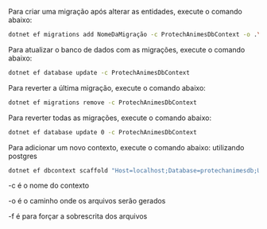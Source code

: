 Para criar uma migração após alterar as entidades, execute o comando abaixo:

```bash
dotnet ef migrations add NomeDaMigração -c ProtechAnimesDbContext -o .\Data\Migrations\
```

Para atualizar o banco de dados com as migrações, execute o comando abaixo:

```bash
dotnet ef database update -c ProtechAnimesDbContext
```

Para reverter a última migração, execute o comando abaixo:

```bash
dotnet ef migrations remove -c ProtechAnimesDbContext
```

Para reverter todas as migrações, execute o comando abaixo:

```bash
dotnet ef database update 0 -c ProtechAnimesDbContext
```

Para adicionar um novo contexto, execute o comando abaixo:
utilizando postgres
```bash
dotnet ef dbcontext scaffold "Host=localhost;Database=protechanimesdb;Username=postgres;Password=postgres" Npgsql.EntityFrameworkCore.PostgreSQL -c ProtechAnimesDbContext -o Entities -f
```
-c é o nome do contexto 

-o é o caminho onde os arquivos serão gerados

-f é para forçar a sobrescrita dos arquivos
